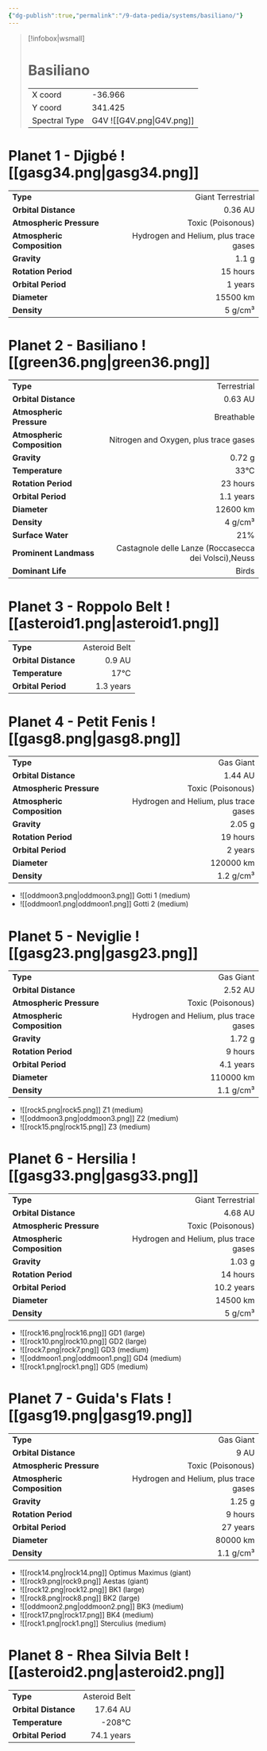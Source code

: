 ```yaml
---
{"dg-publish":true,"permalink":"/9-data-pedia/systems/basiliano/"}
---
```


> [!infobox|wsmall]
> # Basiliano
> | | |
> | - | - |
> | X coord | -36.966 |
> | Y coord| 341.425 |
> | Spectral Type | G4V ![[G4V.png\|G4V.png]] |

# Planet 1 - Djigbé ![[gasg34.png\|gasg34.png]]
|                             |                           |
| --------------------------- | -------------------------:|
| **Type**                    |             Giant Terrestrial |
| **Orbital Distance**        |   0.36 AU |
| **Atmospheric Pressure**    |       Toxic (Poisonous) |
| **Atmospheric Composition** |      Hydrogen and Helium, plus trace gases |
| **Gravity**                 |        1.1 g |
| **Rotation Period**         |  15 hours |
| **Orbital Period** | 1 years |
| **Diameter**                |      15500 km | 
| **Density**                 |    5 g/cm³ |





# Planet 2 - Basiliano ![[green36.png\|green36.png]]
|                             |                           |
| --------------------------- | -------------------------:|
| **Type**                    |             Terrestrial |
| **Orbital Distance**        |   0.63 AU |
| **Atmospheric Pressure**    |       Breathable |
| **Atmospheric Composition** |      Nitrogen and Oxygen, plus trace gases |
| **Gravity**                 |        0.72 g |
| **Temperature**             |    33°C |
| **Rotation Period**         |  23 hours |
| **Orbital Period** | 1.1 years |
| **Diameter**                |      12600 km | 
| **Density**                 |    4 g/cm³ |
| **Surface Water**           |           21% | 
| **Prominent Landmass**      |         Castagnole delle Lanze (Roccasecca dei Volsci),Neuss | 
| **Dominant Life**           |         Birds |





# Planet 3 - Roppolo Belt ![[asteroid1.png\|asteroid1.png]]
|                             |                           |
| --------------------------- | -------------------------:|
| **Type**                    |             Asteroid Belt |
| **Orbital Distance**        |   0.9 AU |
| **Temperature**             |    17°C |
| **Orbital Period** | 1.3 years |





# Planet 4 - Petit Fenis ![[gasg8.png\|gasg8.png]]
|                             |                           |
| --------------------------- | -------------------------:|
| **Type**                    |             Gas Giant |
| **Orbital Distance**        |   1.44 AU |
| **Atmospheric Pressure**    |       Toxic (Poisonous) |
| **Atmospheric Composition** |      Hydrogen and Helium, plus trace gases |
| **Gravity**                 |        2.05 g |
| **Rotation Period**         |  19 hours |
| **Orbital Period** | 2 years |
| **Diameter**                |      120000 km | 
| **Density**                 |    1.2 g/cm³ |



- ![[oddmoon3.png\|oddmoon3.png]] Gotti 1 (medium)
- ![[oddmoon1.png\|oddmoon1.png]] Gotti 2 (medium)


# Planet 5 - Neviglie ![[gasg23.png\|gasg23.png]]
|                             |                           |
| --------------------------- | -------------------------:|
| **Type**                    |             Gas Giant |
| **Orbital Distance**        |   2.52 AU |
| **Atmospheric Pressure**    |       Toxic (Poisonous) |
| **Atmospheric Composition** |      Hydrogen and Helium, plus trace gases |
| **Gravity**                 |        1.72 g |
| **Rotation Period**         |  9 hours |
| **Orbital Period** | 4.1 years |
| **Diameter**                |      110000 km | 
| **Density**                 |    1.1 g/cm³ |



- ![[rock5.png\|rock5.png]] Z1 (medium)
- ![[oddmoon3.png\|oddmoon3.png]] Z2 (medium)
- ![[rock15.png\|rock15.png]] Z3 (medium)


# Planet 6 - Hersilia ![[gasg33.png\|gasg33.png]]
|                             |                           |
| --------------------------- | -------------------------:|
| **Type**                    |             Giant Terrestrial |
| **Orbital Distance**        |   4.68 AU |
| **Atmospheric Pressure**    |       Toxic (Poisonous) |
| **Atmospheric Composition** |      Hydrogen and Helium, plus trace gases |
| **Gravity**                 |        1.03 g |
| **Rotation Period**         |  14 hours |
| **Orbital Period** | 10.2 years |
| **Diameter**                |      14500 km | 
| **Density**                 |    5 g/cm³ |



- ![[rock16.png\|rock16.png]] GD1 (large)
- ![[rock10.png\|rock10.png]] GD2 (large)
- ![[rock7.png\|rock7.png]] GD3 (medium)
- ![[oddmoon1.png\|oddmoon1.png]] GD4 (medium)
- ![[rock1.png\|rock1.png]] GD5 (medium)


# Planet 7 - Guida's Flats ![[gasg19.png\|gasg19.png]]
|                             |                           |
| --------------------------- | -------------------------:|
| **Type**                    |             Gas Giant |
| **Orbital Distance**        |   9 AU |
| **Atmospheric Pressure**    |       Toxic (Poisonous) |
| **Atmospheric Composition** |      Hydrogen and Helium, plus trace gases |
| **Gravity**                 |        1.25 g |
| **Rotation Period**         |  9 hours |
| **Orbital Period** | 27 years |
| **Diameter**                |      80000 km | 
| **Density**                 |    1.1 g/cm³ |



- ![[rock14.png\|rock14.png]] Optimus Maximus (giant)
- ![[rock9.png\|rock9.png]] Aestas (giant)
- ![[rock12.png\|rock12.png]] BK1 (large)
- ![[rock8.png\|rock8.png]] BK2 (large)
- ![[oddmoon2.png\|oddmoon2.png]] BK3 (medium)
- ![[rock17.png\|rock17.png]] BK4 (medium)
- ![[rock1.png\|rock1.png]] Sterculius (medium)


# Planet 8 - Rhea Silvia Belt ![[asteroid2.png\|asteroid2.png]]
|                             |                           |
| --------------------------- | -------------------------:|
| **Type**                    |             Asteroid Belt |
| **Orbital Distance**        |   17.64 AU |
| **Temperature**             |    -208°C |
| **Orbital Period** | 74.1 years |





